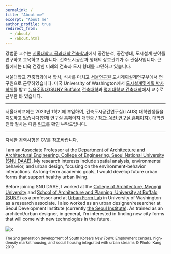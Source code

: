 ```yaml
---
permalink: /
title: "About me"
excerpt: "About me"
author_profile: true
redirect_from: 
  - /about/
  - /about.html
---
```


강범준 교수는 [서울대학교 공과대학 건축학과](https://architecture.snu.ac.kr/)에서 공간분석, 공간행태, 도시설계 분야를 연구하고 교육하고 있습니다. 건축도시공간과 행태의 상호관계가 주 관심사입니다. 큰 틀에서는 더욱 건강한 미래의 건축과 도시 형태를 고민하고 있습니다.

서울대학교 건축학과에서 학사, 석사를 마치고 [서울연구원](https://www.si.re.kr/) 도시계획설계연구부에서 연구원으로 근무하였습니다. 미국 University of Washington에서 [도시설계및계획 박사학위](https://depts.washington.edu/urbdpphd/)를 받고 [뉴욕주립대(SUNY Buffalo)](http://www.buffalo.edu/) [건축대학](http://ap.buffalo.edu)과 [명지대학교 건축대학](https://arch.mju.ac.kr/)에서 교수로 근무한 바 있습니다.

---

서울대학교에는 2023년 1학기에 부임하여, 건축도시공간연구실(LAUS) 대학원생들을 지도하고 있습니다(현재 연구실 홈페이지 개편중 / [참고: 예전 연구실 홈페이지](https://laus.snu.ac.kr/)). 대학원 진학 절차는 다음 [링크](https://bumjoon.notion.site/Lab-Application-5e1fd035bf0d40828e356a97fa2f4284)를 확인 부탁드립니다.

---

자세한 경력사항은 [CV](https://docs.google.com/document/d/1taio6Weqx4-L7HkPty6WoQpgZYEDqC3TdxDGAQN0uIo/edit?usp=sharing)를 참조바랍니다.

I am an Associate Professor at the [Department of Architecture and Architectural Engineering, College of Engineering, Seoul National University (SNU DAAE)](https://architecture.snu.ac.kr/). My research interests include spatial analysis, environmental behavior, and urban design, focusing on the environment-behavior interactions. As long-term academic goals, I would develop future urban forms that support healthy urban living. 

Before joining SNU DAAE, I worked at the [College of Architecture, Myongji University](http://arch.mju.ac.kr/) and [School of Architecture and Planning, University at Buffalo (SUNY)](http://ap.buffalo.edu) as a professor and at [Urban Form Lab](http://depts.washington.edu/ufl/) in University of Washington as a research associate. I also worked as an urban designer/researcher at Seoul Development Institute (currently [the Seoul Institute](http://www.si.re.kr/)). As trained as an architect/urban designer, in general, I’m interested in finding new city forms that will come with new technologies in the future.

![x](/images/20191003_pangyo_9.jpg)

<sup>The 2nd generation development of South Korea's *New Town*: Employment centers, high-density market housing, and social housing integrated with urban streams © Photo: Kang 2019</sup>
